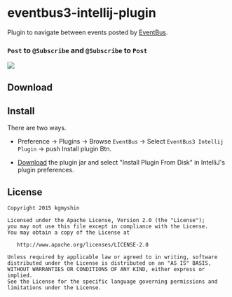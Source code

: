 # eventbus3-intellij-plugin

Plugin to navigate between events posted by [EventBus](https://github.com/greenrobot/EventBus).

### `Post` to `@Subscribe` and `@Subscribe` to `Post`

![](https://raw.githubusercontent.com/kgmyshin/eventbus3-intellij-plugin/master/art/cap.gif)

## Download



## Install

There are two ways.

- Preference -> Plugins -> Browse `EventBus` -> Select `EventBus3 Intellij Plugin` -> push Install plugin Btn.

- [Download](https://github.com/kgmyshin/eventbus3-intellij-plugin/raw/master/eventbus3-intellij-plugin.jar) the plugin jar and select "Install Plugin From Disk" in IntelliJ's plugin preferences.


## License 

```
Copyright 2015 kgmyshin

Licensed under the Apache License, Version 2.0 (the "License");
you may not use this file except in compliance with the License.
You may obtain a copy of the License at

   http://www.apache.org/licenses/LICENSE-2.0

Unless required by applicable law or agreed to in writing, software
distributed under the License is distributed on an "AS IS" BASIS,
WITHOUT WARRANTIES OR CONDITIONS OF ANY KIND, either express or implied.
See the License for the specific language governing permissions and
limitations under the License.
```
